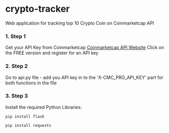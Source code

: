 # crypto-tracker

Web application for tracking top 10 Crypto Coin on Coinmarketcap API

### 1. Step 1
Get your API Key from Coinmarketcap [Coinmarketcap API Website](https://coinmarketcap.com/api/pricing/)
Click on the FREE version and register for an API key

### 2. Step 2
Go to api.py file - add you API key in to the 'X-CMC_PRO_API_KEY' part for both functions in the file

### 3. Step 3
Install the required Python Libraries:

```
pip install flask

pip install requests
```
